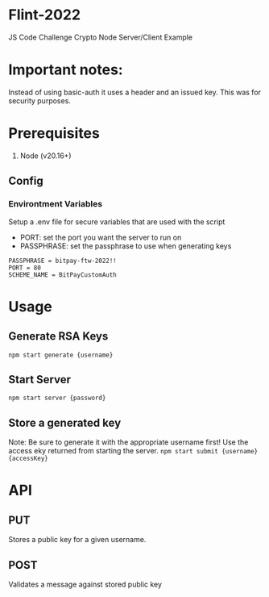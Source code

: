 # Flint-2022
JS Code Challenge Crypto Node Server/Client Example

# Important notes:
Instead of using basic-auth it uses a header and an issued key.  This was for security purposes. 

# Prerequisites
1. Node (v20.16+)

## Config

### Environtment Variables
Setup a .env file for secure variables that are used with the script
- PORT: set the port you want the server to run on
- PASSPHRASE: set the passphrase to use when generating keys

```
PASSPHRASE = bitpay-ftw-2022!!
PORT = 80
SCHEME_NAME = BitPayCustomAuth
```

# Usage

## Generate RSA Keys
``` npm start generate {username} ```

## Start Server
``` npm start server {password} ```

## Store a generated key 
Note: Be sure to generate it with the appropriate username first!
Use the access eky returned from starting the server.
``` npm start submit {username} {accessKey} ```





# API

## PUT
Stores a public key for a given username. 

## POST 
Validates a message against stored public key